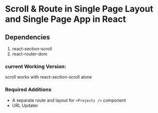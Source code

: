 # Scroll & Route in Single Page Layout and Single Page App in React

## Dependencies

1. react-section-scroll
2. react-router-dom

### current Working Version:

scroll works with react-section-scroll alone

### Required Additions

- A separate route and layout for `<Projects />` component
- URL Updater
